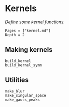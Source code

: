 # Kernels

*Define some kernel functions.*

```@contents
Pages = ["kernel.md"]
Depth = 2
```

## Making kernels

```@docs
build_kernel
build_kernel_symm
```

## Utilities

```@docs
make_blur
make_singular_space
make_gauss_peaks
```
